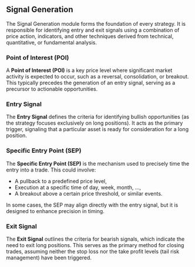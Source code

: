 ## Signal Generation

The Signal Generation module forms the foundation of every strategy. It is responsible for identifying entry and exit signals using a combination of price action, indicators, and other techniques derived from technical, quantitative, or fundamental analysis.

### Point of Interest (POI)

A **Point of Interest (POI)** is a key price level where significant market activity is expected to occur, such as a reversal, consolidation, or breakout. This typically precedes the generation of an entry signal, serving as a precursor to actionable opportunities.

### Entry Signal

The **Entry Signal** defines the criteria for identifying bullish opportunities (as the strategy focuses exclusively on long positions). It acts as the primary trigger, signaling that a particular asset is ready for consideration for a long position.

### Specific Entry Point (SEP)

The **Specific Entry Point (SEP)** is the mechanism used to precisely time the entry into a trade. This could involve:
- A pullback to a predefined price level,
- Execution at a specific time of day, week, month, ...,
- A breakout above a certain price threshold, or similar events.

In some cases, the SEP may align directly with the entry signal, but it is designed to enhance precision in timing.

### Exit Signal

The **Exit Signal** outlines the criteria for bearish signals, which indicate the need to exit long positions. This serves as the primary method for closing trades, assuming neither the stop loss nor the take profit levels (tail risk management) have been triggered.